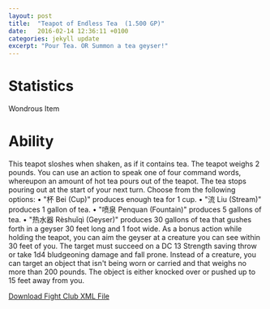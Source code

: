 ```yaml
---
layout: post
title:  "Teapot of Endless Tea  (1.500 GP)"
date:   2016-02-14 12:36:11 +0100
categories: jekyll update
excerpt: "Pour Tea. OR Summon a tea geyser!"
---
```


# Statistics
Wondrous Item

# Ability

This teapot sloshes when shaken, as if it contains tea. The teapot weighs 2 pounds.
You can use an action to speak one of four command words, whereupon an amount of hot tea pours out of the teapot. The tea stops pouring out at the start of your next turn. Choose from the following options:
• "杯 Bei (Cup)" produces enough tea for 1 cup.
• "流 Liu (Stream)" produces 1 gallon of tea.
• "喷泉 Penquan  (Fountain)" produces 5 gallons of tea.
• "热水器 Rèshuǐqì (Geyser)" produces 30 gallons of tea that gushes forth in a geyser 30 feet long and 1 foot wide. As a bonus action while holding the teapot, you can aim the geyser at a creature you can see within 30 feet of you. The target must succeed on a DC 13 Strength saving throw or take 1d4 bludgeoning damage and fall prone. Instead of a creature, you can target an object that isn't being worn or carried and that weighs no more than 200 pounds. The object is either knocked over or pushed up to 15 feet away from you.

<a href="{{site.url}}/for-the-players/itemsteapot-of-endless-chinese-tea.xml">Download Fight Club XML File</a>